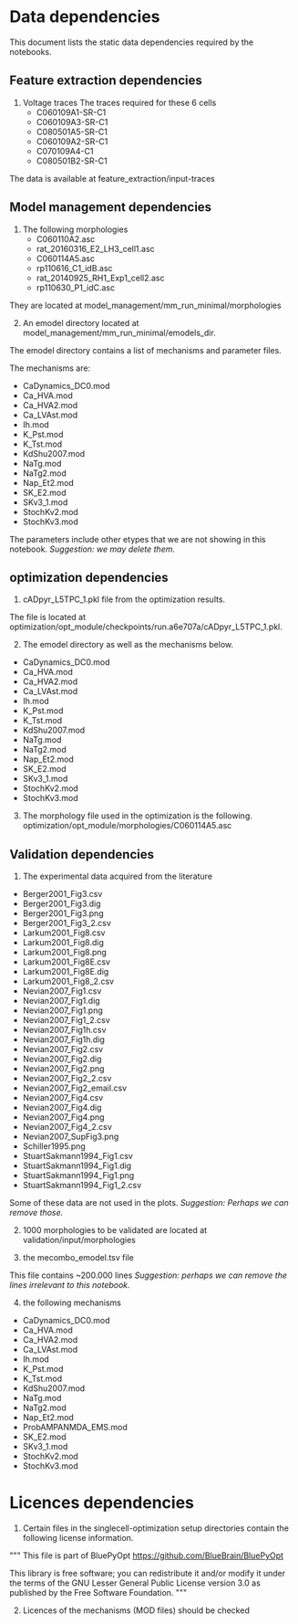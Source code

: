 # Data dependencies

This document lists the static data dependencies required by the notebooks.

## Feature extraction dependencies

1. Voltage traces
   The traces required for these 6 cells 
    - C060109A1-SR-C1
    - C060109A3-SR-C1 
    - C080501A5-SR-C1
    - C060109A2-SR-C1
    - C070109A4-C1
    - C080501B2-SR-C1
  

The data is available at feature_extraction/input-traces


## Model management dependencies

1. The following morphologies
    - C060110A2.asc
    - rat_20160316_E2_LH3_cell1.asc
    - C060114A5.asc
    - rp110616_C1_idB.asc
    - rat_20140925_RH1_Exp1_cell2.asc
    - rp110630_P1_idC.asc


They are located at model_management/mm_run_minimal/morphologies


2. An emodel directory located at model_management/mm_run_minimal/emodels_dir.

The emodel directory contains a list of mechanisms and parameter files. 

The mechanisms are:
- CaDynamics_DC0.mod
- Ca_HVA.mod
- Ca_HVA2.mod
- Ca_LVAst.mod
- Ih.mod
- K_Pst.mod
- K_Tst.mod
- KdShu2007.mod
- NaTg.mod
- NaTg2.mod
- Nap_Et2.mod
- SK_E2.mod
- SKv3_1.mod
- StochKv2.mod
- StochKv3.mod

The parameters include other etypes that we are not showing in this notebook. *Suggestion: we may delete them.*

## optimization dependencies

1. cADpyr_L5TPC_1.pkl file from the optimization results.

The file is located at optimization/opt_module/checkpoints/run.a6e707a/cADpyr_L5TPC_1.pkl.

2. The emodel directory as well as the mechanisms below.
- CaDynamics_DC0.mod
- Ca_HVA.mod
- Ca_HVA2.mod
- Ca_LVAst.mod
- Ih.mod
- K_Pst.mod
- K_Tst.mod
- KdShu2007.mod
- NaTg.mod
- NaTg2.mod
- Nap_Et2.mod
- SK_E2.mod
- SKv3_1.mod
- StochKv2.mod
- StochKv3.mod

3. The morphology file used in the optimization is the following.
optimization/opt_module/morphologies/C060114A5.asc


## Validation dependencies

1. The experimental data acquired from the literature
- Berger2001_Fig3.csv
- Berger2001_Fig3.dig
- Berger2001_Fig3.png
- Berger2001_Fig3_2.csv
- Larkum2001_Fig8.csv
- Larkum2001_Fig8.dig
- Larkum2001_Fig8.png
- Larkum2001_Fig8E.csv
- Larkum2001_Fig8E.dig
- Larkum2001_Fig8_2.csv
- Nevian2007_Fig1.csv
- Nevian2007_Fig1.dig
- Nevian2007_Fig1.png
- Nevian2007_Fig1_2.csv
- Nevian2007_Fig1h.csv
- Nevian2007_Fig1h.dig
- Nevian2007_Fig2.csv
- Nevian2007_Fig2.dig
- Nevian2007_Fig2.png
- Nevian2007_Fig2_2.csv
- Nevian2007_Fig2_email.csv
- Nevian2007_Fig4.csv
- Nevian2007_Fig4.dig
- Nevian2007_Fig4.png
- Nevian2007_Fig4_2.csv
- Nevian2007_SupFig3.png
- Schiller1995.png
- StuartSakmann1994_Fig1.csv
- StuartSakmann1994_Fig1.dig
- StuartSakmann1994_Fig1.png
- StuartSakmann1994_Fig1_2.csv
  
Some of these data are not used in the plots. *Suggestion: Perhaps we can remove those.*

2. 1000 morphologies to be validated are located at validation/input/morphologies

3. the mecombo_emodel.tsv file

This file contains ~200.000 lines *Suggestion: perhaps we can remove the lines irrelevant to this notebook.*

4. the following mechanisms

- CaDynamics_DC0.mod
- Ca_HVA.mod
- Ca_HVA2.mod
- Ca_LVAst.mod
- Ih.mod
- K_Pst.mod
- K_Tst.mod
- KdShu2007.mod
- NaTg.mod
- NaTg2.mod
- Nap_Et2.mod
- ProbAMPANMDA_EMS.mod
- SK_E2.mod
- SKv3_1.mod
- StochKv2.mod
- StochKv3.mod

# Licences dependencies

1. Certain files in the singlecell-optimization setup directories contain the following license information.

"""
 This file is part of BluePyOpt <https://github.com/BlueBrain/BluePyOpt>

 This library is free software; you can redistribute it and/or modify it under
 the terms of the GNU Lesser General Public License version 3.0 as published
 by the Free Software Foundation.
 """

2. Licences of the mechanisms (MOD files) should be checked
